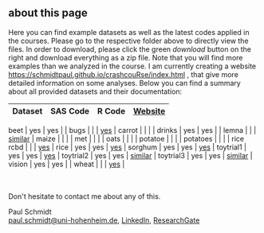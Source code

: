 ## about this page

Here you can find example datasets as well as the latest codes applied in the courses. Please go to the respective folder above to directly view the files. In order to download, please click the green *download* button on the right and download everything as a zip file.
Note that you will find more examples than we analyzed in the course. I am currently creating a website https://schmidtpaul.github.io/crashcouRse/index.html , that give more detailed information on some analyses. Below you can find a summary about all provided datasets and their documentation:

Dataset | SAS Code | R Code | [Website](https://schmidtpaul.github.io/crashcouRse/index.html) |
--------|----------|--------|---------|

beet | yes | yes | | 
bugs | | | [yes](https://schmidtpaul.github.io/crashcouRse/1F_latsq_poisson.html) |
carrot | | | |
drinks | yes | yes | |
lemna | | | [similar](https://schmidtpaul.github.io/crashcouRse/1F_rcbd_messwdh.html) |
maize | | | |
met | | | |
oats | | | |
potatoe | | | |
potatoes | | | |
rice rcbd | | | [yes](https://schmidtpaul.github.io/crashcouRse/2F_rcbd.html) |
rice | yes | yes | [yes](https://schmidtpaul.github.io/crashcouRse/2F_splitplot.html) |
sorghum | yes | yes | [yes](https://schmidtpaul.github.io/crashcouRse/1F_rcbd_messwdh.html) |
toytrial1 | yes | yes | [yes](https://schmidtpaul.github.io/crashcouRse/1F_crd.html) |
toytrial2 | yes | yes | [similar](https://schmidtpaul.github.io/crashcouRse/1F_rcbd.html) |
toytrial3 | yes | yes | [similar](https://schmidtpaul.github.io/crashcouRse/2F_rcbd.html) |
vision | yes | yes | |
wheat | | | [yes](https://schmidtpaul.github.io/crashcouRse/1F_latsq_poisson.html) |


<br /> <br/>
Don't hesitate to contact me about any of this.

Paul Schmidt <br />
paul.schmidt@uni-hohenheim.de, 
[LinkedIn](https://www.linkedin.com/in/schmidtpaul1989/), 
[ResearchGate](https://www.researchgate.net/profile/Paul_Schmidt17)
